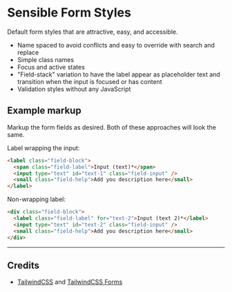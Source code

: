 # Sensible Form Styles

Default form styles that are attractive, easy, and accessible.

- Name spaced to avoid conflicts and easy to override with search and replace
- Simple class names
- Focus and active states
- "Field-stack" variation to have the label appear as placeholder text and transition when the input is focused or has content
- Validation styles without any JavaScript

## Example markup

Markup the form fields as desired. Both of these approaches will look the same.

Label wrapping the input:

```html
<label class="field-block">
  <span class="field-label">Input (text)*</span>
  <input type="text" id="text-1" class="field-input" />
  <small class="field-help">Add you description here</small>
</label>
```

Non-wrapping label:

```html
<div class="field-block">
  <label class="field-label" for="text-2">Input (text 2)*</label>
  <input type="text" id="text-2" class="field-input" />
  <small class="field-help">Add you description here</small>
</div>
```

---

## Credits

- [TailwindCSS](https://tailwindcss.com/) and [TailwindCSS Forms](https://github.com/tailwindlabs/tailwindcss-forms)
